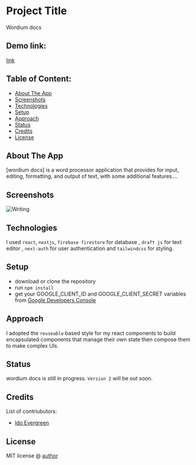 # Project Title
Wordium docs

## Demo link:
[link](https://wordiumdocs.netlify.app/)


## Table of Content:

- [About The App](#about-the-app)
- [Screenshots](#screenshots)
- [Technologies](#technologies)
- [Setup](#setup)
- [Approach](#approach)
- [Status](#status)
- [Credits](#credits)
- [License](#license)

## About The App
[wordium docs] is a word processor application that provides for input, editing, formatting, and output of text, with some additional features....

## Screenshots

![Writing](https://res.cloudinary.com/evergreenx/image/upload/v1644680734/project_1_dgnqd3.png)

## Technologies
I used `react`, `nextjs`, `firebase firestore` for database , `draft js` for text editor , `next-auth` for user authentication and `tailwindcss` for styling.

## Setup
- download or clone the repository
- run `npm install`
- get your GOOGLE_CLIENT_ID  and GOOGLE_CLIENT_SECRET variables  from [Google Developers Console](https://console.cloud.google.com/apis)

## Approach
I adopted the `reuseable` based style for my react components to build encapsulated components that manage their own state then compose them to make complex UIs. 

## Status
wordium docs is still in progress. `Version 2` will be out soon.

## Credits
List of contriubutors:
- [Ido Evergreen](idoevergreen.tech)


## License

MIT license @ [author](idoevergreen.com)
